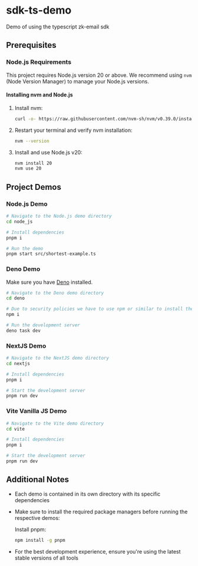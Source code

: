 # sdk-ts-demo

Demo of using the typescript zk-email sdk

## Prerequisites

### Node.js Requirements
This project requires Node.js version 20 or above. We recommend using `nvm` (Node Version Manager) to manage your Node.js versions.

#### Installing nvm and Node.js
1. Install nvm:
   ```bash
   curl -o- https://raw.githubusercontent.com/nvm-sh/nvm/v0.39.0/install.sh | bash
   ```

2. Restart your terminal and verify nvm installation:
   ```bash
   nvm --version
   ```

3. Install and use Node.js v20:
   ```bash
   nvm install 20
   nvm use 20
   ```

## Project Demos

### Node.js Demo

```bash
# Navigate to the Node.js demo directory
cd node_js

# Install dependencies
pnpm i

# Run the demo
pnpm start src/shortest-example.ts
```

### Deno Demo
Make sure you have [Deno](https://deno.land) installed.

```bash
# Navigate to the Deno demo directory
cd deno

# Due to security policies we have to use npm or similar to install the dependencies
npm i

# Run the development server
deno task dev
```

### NextJS Demo
```bash
# Navigate to the NextJS demo directory
cd nextjs

# Install dependencies
pnpm i

# Start the development server
pnpm run dev
```

### Vite Vanilla JS Demo
```bash
# Navigate to the Vite demo directory
cd vite

# Install dependencies
pnpm i

# Start the development server
pnpm run dev
```

## Additional Notes
- Each demo is contained in its own directory with its specific dependencies
- Make sure to install the required package managers before running the respective demos:
  
  Install pnpm:
  ```bash
  npm install -g pnpm
  ```

- For the best development experience, ensure you're using the latest stable versions of all tools
